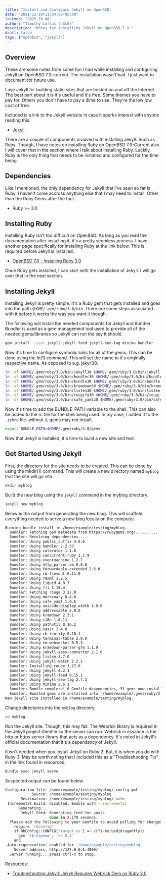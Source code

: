 ```yaml
---
title: "Install and Configure Jekyll on OpenBSD"
date: "2021-12-19T11:04:50-05:00"
lastmod: "2025-10-08"
author: "Timothy Loftus (n3s0)"
description: "Notes for installing Jekyll on OpenBSD 7.0."
draft: false
tags: ["openbsd", "jekyll"]
---
```


## Overview

These are some notes from some fun I had while installing and configuring 
Jekyll on OpenBSD 7.0-current. The installation wasn't bad. I just want 
to document for future use.

I use Jekyll for building static sites that are hosted on and off the 
Internet. The best part about it is it's useful and it's free. Some themes 
you have to pay for. Others you don't have to pay a dime to use. They're 
the low low cost of free.

Included is a link to the Jekyll website in case it sparks interest with 
anyone reading this.

- [Jekyll](https://jekyllrb.com/)

There are a couple of components involved with installing Jekyll. Such 
as Ruby. Though, I have notes on installing Ruby on OpenBSD 7.0-Current 
also. I will cover that in the section where I talk about installing Ruby. 
Luckily, Ruby is the only thing that needs to be installed and configured 
for the time being.

## Dependencies

Like I mentioned, the only dependency for Jekyll that I've seen so far 
is Ruby. I haven't come accross anything else that I may need to install. 
Other than the Ruby Gems after the fact.

- Ruby >= 3.0

## Installing Ruby

Installing Ruby isn't too difficult on OpenBSD. As long as you read the 
documentation after installing it, it's a pretty seemless process. I have 
another page specifically for installing Ruby at the link below. This is 
required before Jekyll is installed.

- [OpenBSD 7.0 - Installing Ruby 3.0](/posts/20211217002326/)

Once Ruby gets installed, I can start with the installation of Jekyll. I 
will go over that in the next section.

## Installing Jekyll 

Installing Jekyll is pretty simple. It's a Ruby gem that gets installed 
and goes into the path ```$HOME/.gem/ruby/3.0/bin```. There are some 
steps associated with it before it works the way you want it though.

The following will install the needed components for Jekyll and Bundler. 
Bundler is used as a gem management tool used to provide all of the needed 
gems/libraries so Jekyll can run the say it should.

```sh
gem install --user jekyll jekyll-feed jekyll-seo-tag minima bundler
```

Now it's time to configure symbolic links for all of the gems. This can 
be done using the ln(1) command. This will set the name to it's originally 
respective name. As opposed to e.g. jekyll30.

```sh
ln -sf $HOME/.gem/ruby/3.0/bin/jekyll30 $HOME/.gem/ruby/3.0/bin/jekyll
ln -sf $HOME/.gem/ruby/3.0/bin/bundler30 $HOME/.gem/ruby/3.0/bin/bundler
ln -sf $HOME/.gem/ruby/3.0/bin/bundle30 $HOME/.gem/ruby/3.0/bin/bundle
ln -sf $HOME/.gem/ruby/3.0/bin/kramdown30 $HOME/.gem/ruby/3.0/bin/kramdown
ln -sf $HOME/.gem/ruby/3.0/bin/listen30 $HOME/.gem/ruby/3.0/bin/listen
ln -sf $HOME/.gem/ruby/3.0/bin/rougify30 $HOME/.gem/ruby/3.0/bin/rougify
ln -sf $HOME/.gem/ruby/3.0/bin/safe_yaml30 $HOME/.gem/ruby/3.0/bin/safe_yaml
```

Now it's time to add the BUNDLE_PATH variable to the shell. This can 
also be added to the rc file for the shell being used. In my case, I added 
it to the ```.zshrc``` file. without it, gems may not install.

```sh
export BUNDLE_PATH=$HOME/.gem/ruby/3.0/gems
```

Now that Jekyll is installed, it's time to build a new site and test.

## Get Started Using Jekyll

First, the directory for the site needs to be created. This can be done 
by using the mkdir(1) command. This will create a new directory named 
```myblog``` that the site will go into.

```sh
mkdir myblog
```
Build the new blog using the ```jekyll``` command in the myblog directory.

```sh
jekyll new myblog
```

Below is the output from generating the new blog. This will scaffold 
everything needed to serve a new blog locally on the computer.

```sh
Running bundle install in /home/example/testing/myblog...
  Bundler: Fetching gem metadata from https://rubygems.org/..........
  Bundler: Resolving dependencies....
  Bundler: Using public_suffix 4.0.6
  Bundler: Using bundler 2.2.33
  Bundler: Using colorator 1.1.0
  Bundler: Using concurrent-ruby 1.1.9
  Bundler: Using eventmachine 1.2.7
  Bundler: Using http_parser.rb 0.8.0
  Bundler: Using forwardable-extended 2.6.0
  Bundler: Using rb-fsevent 0.11.0
  Bundler: Using rexml 3.2.5
  Bundler: Using liquid 4.0.3
  Bundler: Using ffi 1.15.4
  Bundler: Fetching rouge 3.27.0
  Bundler: Using mercenary 0.4.0
  Bundler: Using safe_yaml 1.0.5
  Bundler: Using unicode-display_width 1.8.0
  Bundler: Using addressable 2.8.0
  Bundler: Using kramdown 2.3.1
  Bundler: Using i18n 1.8.11
  Bundler: Using pathutil 0.16.2
  Bundler: Using sassc 2.4.0
  Bundler: Using rb-inotify 0.10.1
  Bundler: Using terminal-table 2.0.0
  Bundler: Using em-websocket 0.5.3
  Bundler: Using kramdown-parser-gfm 1.1.0
  Bundler: Using jekyll-sass-converter 2.1.0
  Bundler: Using listen 3.7.0
  Bundler: Using jekyll-watch 2.2.1
  Bundler: Installing rouge 3.27.0
  Bundler: Using jekyll 4.2.1
  Bundler: Using jekyll-feed 0.15.1
  Bundler: Using jekyll-seo-tag 2.7.1
  Bundler: Using minima 2.5.1
  Bundler: Bundle complete! 6 Gemfile dependencies, 31 gems now installed.
  Bundler: Bundled gems are installed into `/home/example/.gems/ruby/3.0/gems`
New jekyll site installed in /home/example/testing/myblog.
```

Change directories into the ```myblog``` directory.

```sh
cd myblog
```

Run the Jekyll site. Though, this may fail. The Webrick library is 
required in the Jekyll project Gemfile so the server can run. Webrick 
in essance is the http or https server library that acts as a dependency. 
It's noted in Jekyll's official documentation that it's a dependancy of 
Jekyll. 

It isn't needed when you install Jekyll on Ruby 2. But, it is when you 
do with Ruby 3. May be worth noting that I included this as a "Troubleshooting 
Tip" in the link found in resources.

```sh
bundle exec jekyll serve
```

Suspected output can be found below.

```sh
Configuration file: /home/example/testing/myblog/_config.yml
            Source: /home/example/testing/myblog
       Destination: /home/example/testing/myblog/_site
 Incremental build: disabled. Enable with --incremental
      Generating...
       Jekyll Feed: Generating feed for posts
                    done in 2.179 seconds.
  Please add the following to your Gemfile to avoid polling for changes:
    require 'rbconfig'
    if RbConfig::CONFIG['target_os'] =~ /(?i-mx:bsd|dragonfly)/
      gem 'rb-kqueue', '>= 0.2'
    end
 Auto-regeneration: enabled for '/home/example/testing/myblog'
    Server address: http://127.0.0.1:4000/
  Server running... press ctrl-c to stop.
```

Resources:

- [Troubleshooting Jekyll: Jekyll Requires Webrick Gem on Ruby 3.0](https://info.n3s0.tech/2022/03/10/20220310143230)

